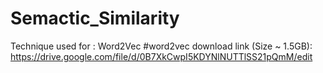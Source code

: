 # Semactic_Similarity
Technique used for : Word2Vec 
#word2vec download link (Size ~ 1.5GB): https://drive.google.com/file/d/0B7XkCwpI5KDYNlNUTTlSS21pQmM/edit
